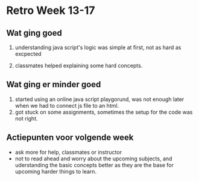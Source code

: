 # Retro Week 13-17

## Wat ging goed
1. understanding java script's logic was simple at first, not as hard as excpected

2. classmates helped explaining some hard concepts.


## Wat ging er minder goed
1. started using an online java script playgorund, was not enough later when we had to connect js file to an html.
2. got stuck on some assignments, sometimes the setup for the code was not right.


## Actiepunten voor volgende week
* ask more for help, classmates or instructor
* not to read ahead and worry about the upcoming subjects, and uderstanding the basic concepts better as they are the base for upcoming harder things to learn.